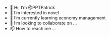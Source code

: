 - 👋 Hi, I’m @PPTPatrick
- 👀 I’m interested in novel
- 🌱 I’m currently learning economy management
- 💞️ I’m looking to collaborate on ...
- 📫 How to reach me ...

<!---
PPTPatrick/PPTPatrick is a ✨ special ✨ repository because its `README.md` (this file) appears on your GitHub profile.
You can click the Preview link to take a look at your changes.
--->

